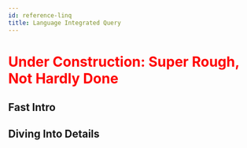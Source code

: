 ```yaml
---
id: reference-linq
title: Language Integrated Query
---
```


<h1><font color="red">Under Construction: Super Rough, Not Hardly Done</font></h1>

## Fast Intro

## Diving Into Details